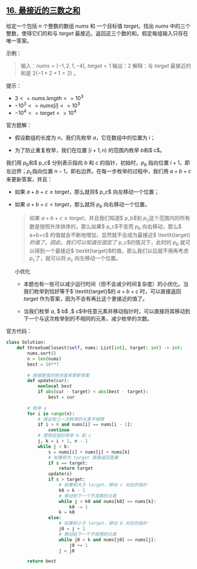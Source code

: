 ## [16. 最接近的三数之和](https://leetcode-cn.com/problems/3sum-closest/)

给定一个包括 $n$ 个整数的数组 $nums$ 和 一个目标值 $target$。找出 $nums$ 中的三个整数，使得它们的和与 $target$ 最接近。返回这三个数的和。假定每组输入只存在唯一答案。

示例：

> 输入：$nums = [-1,2,1,-4]$, $target = 1$
> 输出：$2$
> 解释：与 $target$ 最接近的和是 $2 (-1 + 2 + 1 = 2)$ 。

提示：

- $3 <= nums.length <= 10^3$
- $-10^3 <= nums[i] <= 10^3$
- $-10^4 <= target <= 10^4$

官方题解：

- 假设数组的长度为 $n$，我们先枚举 $a$，它在数组中的位置为 $i$；

- 为了防止重复枚举，我们在位置 $[i+1, n)$ 的范围内枚举 $b$和$ c$。



我们用 $p_b$和$ p_c$ 分别表示指向 $b$ 和 $c$ 的指针，初始时，$p_b$ 指向位置 $i+1$，即左边界；$p_c$指向位置 $n-1$，即右边界。在每一步枚举的过程中，我们用 $a+b+c$来更新答案，并且：

- 如果 $a+b+c \geq \textit{target}$，那么就将$ p_c$ 向左移动一个位置；

- 如果 $a+b+c < \textit{target}$，那么就将 $p_b$ 向右移动一个位置。

  > 如果 $a+b+c \geq \textit{target}$，并且我们知道$ p_b$到 $p_c$这个范围内的所有数是按照升序排序的，那么如果$ p_c$不变而 $p_b$ 向右移动，那么$ a+b+c$ 的值就会不断地增加，显然就不会成为最接近$ \textit{target}$的值了。因此，我们可以知道在固定了$ p_c$的情况下，此时的 $p_b$ 就可以得到一个最接近$ \textit{target}$的值，那么我们以后就不用再考虑 $p_c$了，就可以将 $p_c$ 向左移动一个位置。

  小优化

  - 本题也有一些可以减少运行时间（但不会减少时间复杂度）的小优化。当我们枚举到恰好等于$ \textit{target}$的 $a+b+c$ 时，可以直接返回 $\textit{target}$ 作为答案，因为不会有再比这个更接近的值了。

  - 当我们枚举 $a$, $ b$ ,$ c$中任意元素并移动指针时，可以直接将其移动到下一个与这次枚举到的不相同的元素，减少枚举的次数。

官方代码：        

```python
class Solution:
    def threeSumClosest(self, nums: List[int], target: int) -> int:
        nums.sort()
        n = len(nums)
        best = 10**7
        
        # 根据差值的绝对值来更新答案
        def update(cur):
            nonlocal best
            if abs(cur - target) < abs(best - target):
                best = cur
        
        # 枚举 a
        for i in range(n):
            # 保证和上一次枚举的元素不相等
            if i > 0 and nums[i] == nums[i - 1]:
                continue
            # 使用双指针枚举 b 和 c
            j, k = i + 1, n - 1
            while j < k:
                s = nums[i] + nums[j] + nums[k]
                # 如果和为 target 直接返回答案
                if s == target:
                    return target
                update(s)
                if s > target:
                    # 如果和大于 target，移动 c 对应的指针
                    k0 = k - 1
                    # 移动到下一个不相等的元素
                    while j < k0 and nums[k0] == nums[k]:
                        k0 -= 1
                    k = k0
                else:
                    # 如果和小于 target，移动 b 对应的指针
                    j0 = j + 1
                    # 移动到下一个不相等的元素
                    while j0 < k and nums[j0] == nums[j]:
                        j0 += 1
                    j = j0

        return best
```

